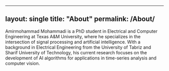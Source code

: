 
---
layout: single
title: "About"
permalink: /About/
---

Amirmohammad Mohammadi is a PhD student in Electrical and Computer Engineering at Texas A&M University, where he specializes in the intersection of signal processing and artificial intelligence. With a background in Electrical Engineering from the University of Tabriz and Sharif University of Technology, his current research focuses on the development of AI algorithms for applications in time-series analysis and computer vision.
